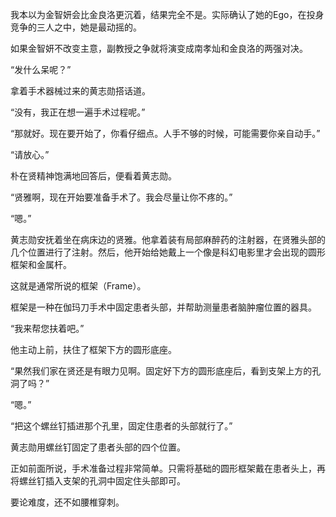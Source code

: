 我本以为金智妍会比金良洛更沉着，结果完全不是。实际确认了她的Ego，在投身竞争的三人之中，她是最动摇的。

如果金智妍不改变主意，副教授之争就将演变成南孝灿和金良洛的两强对决。

“发什么呆呢？”

拿着手术器械过来的黄志勋搭话道。

“没有，我正在想一遍手术过程呢。”

“那就好。现在要开始了，你看仔细点。人手不够的时候，可能需要你亲自动手。”

“请放心。”

朴在贤精神饱满地回答后，便看着黄志勋。

“贤雅啊，现在开始要准备手术了。我会尽量让你不疼的。”

“嗯。”

黄志勋安抚着坐在病床边的贤雅。他拿着装有局部麻醉药的注射器，在贤雅头部的几个位置进行了注射。然后，他开始给她戴上一个像是科幻电影里才会出现的圆形框架和金属杆。

这就是通常所说的框架（Frame）。

框架是一种在伽玛刀手术中固定患者头部，并帮助测量患者脑肿瘤位置的器具。

“我来帮您扶着吧。”

他主动上前，扶住了框架下方的圆形底座。

“果然我们家在贤还是有眼力见啊。固定好下方的圆形底座后，看到支架上方的孔洞了吗？”

“嗯。”

“把这个螺丝钉插进那个孔里，固定住患者的头部就行了。”

黄志勋用螺丝钉固定了患者头部的四个位置。

正如前面所说，手术准备过程非常简单。只需将基础的圆形框架戴在患者头上，再将螺丝钉插入支架的孔洞中固定住头部即可。

要论难度，还不如腰椎穿刺。